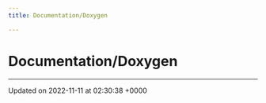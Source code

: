 ```yaml
---
title: Documentation/Doxygen

---
```


# Documentation/Doxygen








-------------------------------

Updated on 2022-11-11 at 02:30:38 +0000
